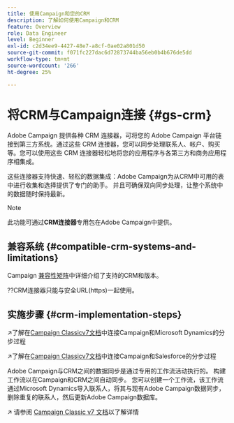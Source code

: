 ```yaml
---
title: 使用Campaign和您的CRM
description: 了解如何使用Campaign和CRM
feature: Overview
role: Data Engineer
level: Beginner
exl-id: c2d34ee9-4427-48e7-a8cf-0ae02a801d50
source-git-commit: f071fc227dac6d72873744ba56eb0b4b676de5dd
workflow-type: tm+mt
source-wordcount: '266'
ht-degree: 25%

---
```


# 将CRM与Campaign连接 {#gs-crm}

Adobe Campaign 提供各种 CRM 连接器，可将您的 Adobe Campaign 平台链接到第三方系统。通过这些 CRM 连接器，您可以同步处理联系人、帐户、购买等。您可以使用这些 CRM 连接器轻松地将您的应用程序与各第三方和商务应用程序相集成。

这些连接器支持快速、轻松的数据集成：Adobe Campaign为从CRM中可用的表中进行收集和选择提供了专门的助手。 并且可确保双向同步处理，让整个系统中的数据随时保持最新。

>[!NOTE]
>
>此功能可通过&#x200B;**CRM连接器**&#x200B;专用包在Adobe Campaign中提供。

## 兼容系统 {#compatible-crm-systems-and-limitations}

Campaign [兼容性矩阵](../start/compatibility-matrix.md)中详细介绍了支持的CRM和版本。

??CRM连接器只能与安全URL(https)一起使用。

## 实施步骤 {#crm-implementation-steps}

↗️了解在[Campaign Classicv7文档](https://experienceleague.adobe.com/docs/campaign-classic/using/getting-started/connectors/crm-connectors/crm-ms-dynamics.html?lang=en#microsoft-dynamics-implementation-steps)中连接Campaign和Microsoft Dynamics的分步过程

↗️了解在[Campaign Classicv7文档](https://experienceleague.adobe.com/docs/campaign-classic/using/getting-started/connectors/crm-connectors/crm-sfdc.html?lang=en#getting-started)中连接Campaign和Salesforce的分步过程


Adobe Campaign与CRM之间的数据同步是通过专用的工作流活动执行的。 构建工作流以在Campaign和CRM之间自动同步。 您可以创建一个工作流，该工作流通过Microsoft Dynamics导入联系人，将其与现有Adobe Campaign数据同步，删除重复的联系人，然后更新Adobe Campaign数据库。

↗️ 请参阅 [Campaign Classic v7 文档](https://experienceleague.adobe.com/docs/campaign-classic/using/getting-started/connectors/crm-connectors/crm-data-sync.html?lang=en#getting-started)以了解详情
